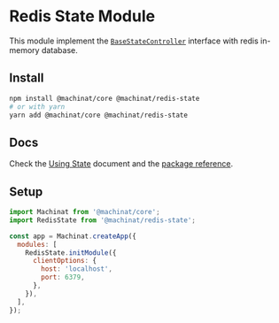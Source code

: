 # Redis State Module

This module implement the [`BaseStateController`](https://machinat.com/api/modules/core_base_statecontroller.html)
interface with redis in-memory database.

## Install

```bash
npm install @machinat/core @machinat/redis-state
# or with yarn
yarn add @machinat/core @machinat/redis-state
```

## Docs

Check the [Using State](https://machinat.com/docs/using-states)
document and the [package reference](https://machinat.com/api/modules/redis_state.html).

## Setup

```js
import Machinat from '@machinat/core';
import RedisState from '@machinat/redis-state';

const app = Machinat.createApp({
  modules: [
    RedisState.initModule({
      clientOptions: {
        host: 'localhost',
        port: 6379,
      },
    }),
  ],
});
```
